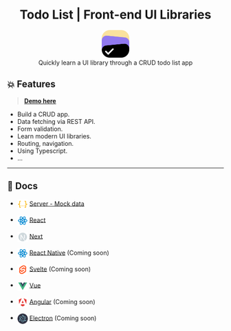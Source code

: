 <h1 align="center">Todo List | Front-end UI Libraries</h1>

<div align="center">
  <img width="64" src="./.docs/imgs/logo.png" />
  <div>Quickly learn a UI library through a CRUD todo list app</div>
</div>

## 💥 Features

> **[Demo here](./DEMO.md)**

- Build a CRUD app.
- Data fetching via REST API.
- Form validation.
- Learn modern UI libraries.
- Routing, navigation.
- Using Typescript.
- ...

---

## 📄 Docs

- <img src="./.docs/imgs/json.svg" width="24" align="center" /> [Server - Mock data](./server/README.md)

- <img src="./.docs/imgs/react.svg" width="24" align="center" /> [React](./react/README.md)

- <img src="./.docs/imgs/next.svg" width="24" align="center" /> [Next](./next/README.md)

- <img src="./.docs/imgs/react.svg" width="24" align="center" /> [React Native](./react-native/README.md) (Coming soon)

- <img src="./.docs/imgs/svelte.svg" width="24" align="center" /> [Svelte](./svelte/README.md) (Coming soon)

- <img src="./.docs/imgs/vue.svg" width="24" align="center" /> [Vue](./vue/README.md)

- <img src="./.docs/imgs/angular.svg" width="24" align="center" /> [Angular](./angular/README.md) (Coming soon)

- <img src="./.docs/imgs/electron.svg" width="24" align="center" /> [Electron](./electron/README.md) (Coming soon)
